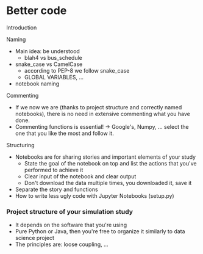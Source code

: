 # Better code

Introduction

Naming

* Main idea: be understood
  * blah4 vs bus\_schedule
* snake\_case vs CamelCase
  * according to PEP-8 we follow snake\_case
  * GLOBAL VARIABLES, ...
* notebook naming

Commenting

* If we now we are \(thanks to project structure and correctly named notebooks\), there is no need in extensive commenting what you have done.
* Commenting functions is essential! -&gt; Google's, Numpy, ... select the one that you like the most and follow it.

Structuring

* Notebooks are for sharing stories and important elements of your study
  * State the goal of the notebook on top and list the actions that you've performed to achieve it
  * Clear input of the notebook and clear output
  * Don't download the data multiple times, you downloaded it, save it 
* Separate the story and functions
* How to write less ugly code with Jupyter Notebooks \(setup.py\)



### Project structure of your simulation study

* It depends on the software that you're using
* Pure Python or Java, then you're free to organize it similarly to data science project
* The principles are: loose coupling, ...

